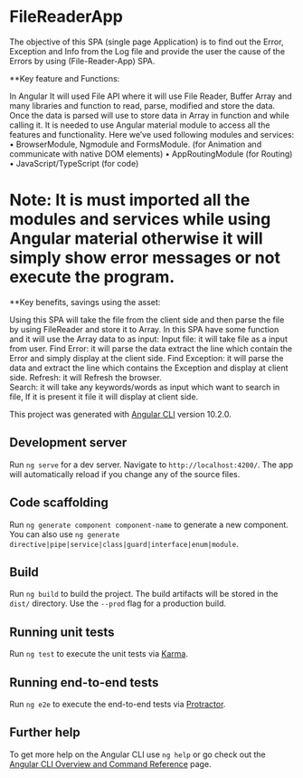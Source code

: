 # FileReaderApp

The objective of this SPA (single page Application) is to find out the Error, Exception and Info from the Log file and provide the user the cause of the Errors by using (File-Reader-App) SPA.

**Key feature and Functions:

In Angular It will used File API where it will use File Reader, Buffer Array and many libraries and function to read, parse, modified and store the data. Once the data is parsed will use to store data in Array in function and while calling it.
It is needed to use Angular material module to access all the features and functionality. Here we’ve used following modules and services:
•	BrowserModule, Ngmodule and FormsModule. (for Animation and communicate with native DOM elements)
•	AppRoutingModule (for Routing)
•	JavaScript/TypeScript (for code)

# Note: It is must imported all the modules and services while using Angular material otherwise it will simply show error messages or not execute the program.

**Key benefits, savings using the asset:  

Using this SPA will take the file from the client side and then parse the file by using FileReader and store it to Array. In this SPA have some function and it will use the Array data to as input:
Input file: it will take file as a input from user.
Find Error: it will parse the data extract the line which contain the Error and simply display at the client side.
Find Exception: it will parse the data and extract the line which contains the Exception and display at client side.
Refresh: it will Refresh the browser.  
Search: it will take any keywords/words as input which want to search in file, If it is present it file it will display at client side.




This project was generated with [Angular CLI](https://github.com/angular/angular-cli) version 10.2.0.

## Development server

Run `ng serve` for a dev server. Navigate to `http://localhost:4200/`. The app will automatically reload if you change any of the source files.

## Code scaffolding

Run `ng generate component component-name` to generate a new component. You can also use `ng generate directive|pipe|service|class|guard|interface|enum|module`.

## Build

Run `ng build` to build the project. The build artifacts will be stored in the `dist/` directory. Use the `--prod` flag for a production build.

## Running unit tests

Run `ng test` to execute the unit tests via [Karma](https://karma-runner.github.io).

## Running end-to-end tests

Run `ng e2e` to execute the end-to-end tests via [Protractor](http://www.protractortest.org/).

## Further help

To get more help on the Angular CLI use `ng help` or go check out the [Angular CLI Overview and Command Reference](https://angular.io/cli) page.
